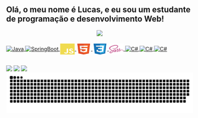 ## Olá, o meu nome é Lucas, e eu sou um estudante de programação e desenvolvimento Web!

<div align="center">
  <a href="https://github.com/LucasBonato">
  <img height="165em" src="https://github-readme-stats.vercel.app/api/top-langs/?username=LucasBonato&layout=compact&langs_count=7&theme=midnight-purple"/>
</div>
<div style="display: inline_block"><br>
  <img align="center" alt="Java" height="30" width="40" src="https://cdn.jsdelivr.net/gh/devicons/devicon/icons/java/java-original.svg">
  <img align="center" alt="SpringBoot" height="30" width="40" src="https://cdn.jsdelivr.net/gh/devicons/devicon/icons/spring/spring-original.svg" />
  <img align="center" alt="JavaScript" height="30" width="40" src="https://raw.githubusercontent.com/devicons/devicon/master/icons/javascript/javascript-plain.svg">
  <img align="center" alt="HTML" height="30" width="40" src="https://raw.githubusercontent.com/devicons/devicon/master/icons/html5/html5-original.svg">
  <img align="center" alt="CSS" height="30" width="40" src="https://raw.githubusercontent.com/devicons/devicon/master/icons/css3/css3-original.svg">
  <img align="center" alt="Sass" height="30" width="40" src="https://github.com/devicons/devicon/blob/v2.15.1/icons/sass/sass-original.svg">
  <img align="center" alt="C#" height="30" width="40" src="https://cdn.jsdelivr.net/gh/devicons/devicon/icons/csharp/csharp-original.svg">
  <img align="center" alt="C#" height="30" width="40" src="https://cdn.jsdelivr.net/gh/devicons/devicon@latest/icons/dart/dart-original.svg" />
  <img align="center" alt="C#" height="30" width="40" src="https://cdn.jsdelivr.net/gh/devicons/devicon@latest/icons/flutter/flutter-original.svg" />
</div>
  
##
  
<div>
  <a href="https://www.youtube.com/channel/UCWzcke169W-WLFupc0vsvBg" target="_blank"><img src="https://img.shields.io/badge/YouTube-FF0000?style=for-the-badge&logo=youtube&logoColor=white" target="_blank"></a>
  <a href="https://www.instagram.com/_lucas_prz/" target="_blank"><img src="https://img.shields.io/badge/-Instagram-%23E4405F?style=for-the-badge&logo=instagram&logoColor=white" target="_blank"></a>
  <a href = "lucas.perez.bonato@gmail.com"><img src="https://img.shields.io/badge/-Gmail-%23333?style=for-the-badge&logo=gmail&logoColor=white" target="_blank"></a> 

<picture>
  <source media="(prefers-color-scheme: dark)" srcset="https://raw.githubusercontent.com/LucasBonato/LucasBonato/output/github-contribution-grid-snake-dark.svg">
  <source media="(prefers-color-scheme: light)" srcset="https://raw.githubusercontent.com/LucasBonato/LucasBonato/output/github-contribution-grid-snake.svg">
  <img alt="github contribution grid snake animation" src="https://raw.githubusercontent.com/LucasBonato/LucasBonato/output/github-contribution-grid-snake.svg">
</picture>
  
</div>
